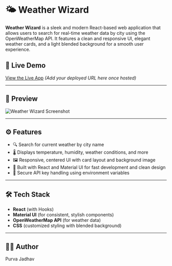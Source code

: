 # 🌤️ Weather Wizard

**Weather Wizard** is a sleek and modern React-based web application that allows users to search for real-time weather data by city using the OpenWeatherMap API. It features a clean and responsive UI, elegant weather cards, and a light blended background for a smooth user experience.

## 🚀 Live Demo

[View the Live App](#) *(Add your deployed URL here once hosted)*

---

## 📸 Preview

![Weather Wizard Screenshot](./screenshot.png)

---

## ⚙️ Features

- 🔍 Search for current weather by city name
- 🌡️ Displays temperature, humidity, weather conditions, and more
- 🖼️ Responsive, centered UI with card layout and background image
- 🧠 Built with React and Material UI for fast development and clean design
- 🔐 Secure API key handling using environment variables

---

## 🛠️ Tech Stack

- **React** (with Hooks)
- **Material UI** (for consistent, stylish components)
- **OpenWeatherMap API** (for weather data)
- **CSS** (customized styling with blended background)

---

## 🙋‍♀️ Author
Purva Jadhav
